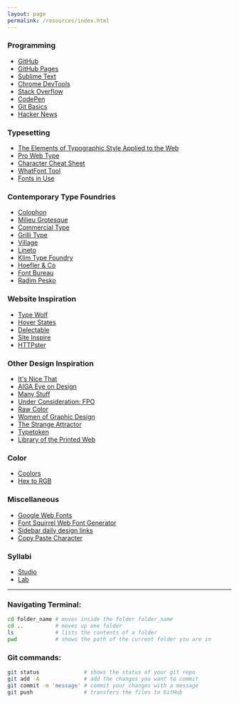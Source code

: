 ```yaml
---
layout: page
permalink: /resources/index.html
---
```


### Programming

- [GitHub](https://github.com/)
- [GitHub Pages](https://pages.github.com/)
- [Sublime Text](https://www.sublimetext.com/)
- [Chrome DevTools](https://developer.chrome.com/devtools)
- [Stack Overflow](http://stackoverflow.com/)
- [CodePen](http://codepen.io/)
- [Git Basics](http://rogerdudler.github.io/git-guide/)
- [Hacker News](https://news.ycombinator.com/)

### Typesetting

- [The Elements of Typographic Style Applied to the Web](http://webtypography.net/)
- [Pro Web Type](https://prowebtype.com/)
- [Character Cheat Sheet](https://www.typewolf.com/assets/typewolf_typography_cheatsheet.pdf)
- [WhatFont Tool](http://www.chengyinliu.com/whatfont.html)
- [Fonts in Use](http://fontsinuse.com/)

### Contemporary Type Foundries

- [Colophon](https://www.colophon-foundry.org/)
- [Milieu Grotesque](http://www.milieugrotesque.com/)
- [Commercial Type](https://commercialtype.com/)
- [Grilli Type](https://www.grillitype.com/)
- [Village](http://vllg.com/)
- [Lineto](https://lineto.com/)
- [Klim Type Foundry](https://klim.co.nz/)
- [Hoefler & Co](http://www.typography.com/)
- [Font Bureau](http://fontbureau.typenetwork.com/)
- [Radim Pesko](http://www.radimpesko.com/)

### Website Inspiration

- [Type Wolf](https://www.typewolf.com/)
- [Hover States](http://hoverstat.es/)
- [Delectable](http://www.ecogex.com/delectable/)
- [Site Inspire](https://www.siteinspire.com/)
- [HTTPster](https://httpster.net/2017/jan/)

### Other Design Inspiration

- [It's Nice That](http://www.itsnicethat.com/)
- [AIGA Eye on Design](https://eyeondesign.aiga.org/)
- [Many Stuff](http://www.manystuff.org/)
- [Under Consideration: FPO](http://www.underconsideration.com/fpo/)
- [Raw Color](http://www.rawcolor.nl/welcome/)
- [Women of Graphic Design](http://womenofgraphicdesign.org/)
- [The Strange Attractor](http://thestrangeattractor.net/)
- [Typetoken](http://www.typetoken.net/)
- [Library of the Printed Web](http://libraryoftheprintedweb.tumblr.com/)

### Color

- [Coolors](https://coolors.co/)
- [Hex to RGB](http://www.webpagefx.com/web-design/hex-to-rgb/)



### Miscellaneous

- [Google Web Fonts](http://www.google.com/fonts)
- [Font Squirrel Web Font Generator](http://www.fontsquirrel.com/tools/webfont-generator)
- [Sidebar daily design links](http://sidebar.io/)
- [Copy Paste Character](http://www.copypastecharacter.com/)

### Syllabi

- [Studio](https://docs.google.com/document/d/1-LIN4FORlRYX5_45RADrhr3LfToIexXmyZGbMISJmYE)
- [Lab](https://docs.google.com/document/d/1gNgvpofgndUoILYK-CrLcgBZLtCq0qO_rVvKqQA0Q3I)


---

### Navigating Terminal:

```bash
cd folder_name # moves inside the folder folder_name
cd ..          # moves up one folder
ls             # lists the contents of a folder
pwd            # shows the path of the current folder you are in
```

### Git commands:

```bash
git status              # shows the status of your git repo
git add -A              # add the changes you want to commit
git commit -m 'message' # commit your changes with a message
git push                # transfers the files to GitHub
```
